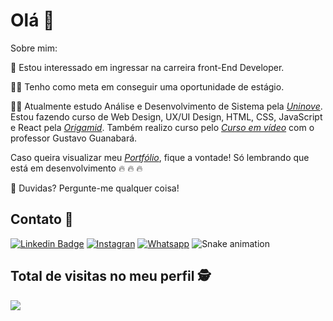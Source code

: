 <!--

### Hi there 👋

**LeoDKVT/LeoDKVT** is a ✨ _special_ ✨ repository because its `README.md` (this file) appears on your GitHub profile.

Here are some ideas to get you started:

- 🔭 I’m currently working on ...

- 🌱 I’m currently learning ...
- 👯 I’m looking to collaborate on ...
- 🤔 I’m looking for help with ...
- 💬 Ask me about ...
- 📫 How to reach me: ...
- 😄 Pronouns: ...
- ⚡ Fun fact: ...
-->


#  Olá  :slightly_smiling_face:

Sobre mim:

:rocket:	 Estou interessado em ingressar na carreira front-End Developer.

:man_technologist: Tenho como meta em conseguir uma oportunidade de estágio.

‍👨‍🎓 Atualmente estudo Análise e Desenvolvimento de Sistema pela [_Uninove_](https://www.uninove.br/cursos/ead/ead/tecnologia-analise-desenvolvimento-de-sistemas-ead/). Estou fazendo curso de Web Design, UX/UI Design, HTML, CSS, JavaScript e React pela [_Origamid_](https://www.origamid.com/). Também realizo curso pelo [_Curso em vídeo_](https://www.cursoemvideo.com/) com o professor Gustavo Guanabará.

Caso queira visualizar meu [_Portfólio_](https://leodkvt.github.io/Site-Portfolio/), fique a vontade! Só lembrando que está em desenvolvimento  :fire:	:fire:	:fire:	

💬 Duvidas? Pergunte-me qualquer coisa!

## Contato :iphone:
  
[![Linkedin Badge](https://img.shields.io/badge/-LinkedIn-blue?style=for-the-badge&logo=Linkedin&logoColor=white&link=https:///www.linkedin.com/in/jos%C3%A9-leonardo-da-silva-rolim-172828192/)](https:///www.linkedin.com/in/jos%C3%A9-leonardo-da-silva-rolim-172828192/)
[![Instagran](https://img.shields.io/badge/instagram-%23E44057?logo=instagram&logoColor=white&style=for-the-badge&link=https://www.instagram.com/leodkvt/)](https://www.instagram.com/leodkvt)
[![Whatsapp](https://img.shields.io/badge/whatsapp-darkgreen?logo=whatsapp&logoColor=white&style=for-the-badge&link=https://api.whatsapp.com/send?phone=5511939275748/)](https://api.whatsapp.com/send?phone=5511939275748)
![Snake animation](https://github.com/betopinheiro1005/betopinheiro1005/blob/output/github-contribution-grid-snake.svg)

<p align="center"> 

 ## Total de visitas no meu perfil :detective: <br>

   <img alingn="center" src="https://profile-counter.glitch.me/leoDKVT/count.svg" />
 </p>

</p>

